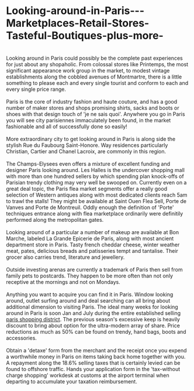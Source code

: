 # Looking-around-in-Paris---Marketplaces-Retail-Stores-Tasteful-Boutiques-plus-more-
<p><br />
Looking around in Paris could possibly be the complete past experiences for just about any shopaholic. From colossal stores like Printemps, the most significant appearance work group in the market, to modest vintage establishments along the cobbled avenues of Montmartre, there is a little something to please each and every single tourist and conform to each and every single price range.<br />
<br />
Paris is the core of industry fashion and haute couture, and has a good number of maker stores and shops promising shirts, sacks and boots or shoes with that design touch of &#39;je ne sais quoi&#39;. Anywhere you go in Paris you will see city parisiennes immaculately been found, in the market fashionable and all of successfully done so easily!<br />
<br />
More extraordinary city to get looking around in Paris is along side the stylish Rue du Faubourg Saint-Honore. Way residences particularly Christian, Cartier and Chanel Lacroix, are commonly in this region.<br />
<br />
The Champs-Elysees even offers a mixture of excellent funding and designer Paris looking around. Les Halles is the undercover shopping mall with more than one hundred sellers by which spending plan knock-offs of Parisian trendy clothing may very well be swooped on. Currently even on a great deal topic, the Paris flea market segments offer a really good selection of Western antiques along with most dedicated clients reach 5am to trawl the stalls! They might be available at Saint Ouen Flea Sell, Porte de Vanves and Porte de Montreuil. Oddly enough the definition of &#39;Porte&#39; techniques entrance along with flea marketplace ordinarily were definitily performed along the metropolitan gates.<br />
<br />
Looking around of a particular a number of makeup are available at Bon Marche, labeled La Grande Epicerie de Paris, along with most ancient department store in Paris. Tasty french cheddar cheese, winter weather meat, pates, delicious breads and patisseries tempt and tantalise. Their grocer also carries trend, literature and jewellery.<br />
<br />
Outside investing arenas are currently a trademark of Paris then sell from family pets to postcards. They happen to be more often than not only receptive at the mornings and not on Mondays.<br />
<br />
Anything you want to acquire you can find it in Paris. Window looking around, outlet surfing around and deal searching can all bring about additional dimension to visiting Paris. The ideal many weeks for looking around in Paris is soon Jan and July during the entire established selling <a href="http://trotterhop.com/8-places-for-luxury-shopping-in-paris/">paris shopping district</a>. The previous season&#39;s excessive keep is heavily discount to bring about option for the ultra-modern array of share. Price reductions as much as 50% can be found on trendy, hand bags, boots and accessories.<br />
<br />
Obtain a &#39;detaxe&#39; form from the merchant and the receipt once you expend a worthwhile money in Paris on items taking back home together with you. A repayment along the 18.6% selling taxes that is certainly levied can be found to offshore traffic. Hands your application form in the &#39;tax-without charge shopping&#39; workdesk at customs at the airport terminal when departing to accumulate your taxation reimbursement.</p>
